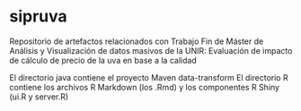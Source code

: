 # sipruva
Repositorio de artefactos relacionados con Trabajo Fin de Máster de Análisis y Visualización de datos masivos de la UNIR: Evaluación de impacto de cálculo de precio de la uva en base a la calidad

El directorio java contiene el proyecto Maven data-transform
El directorio R contiene los archivos R Markdown (los .Rmd) y los componentes R Shiny (ui.R y server.R)
